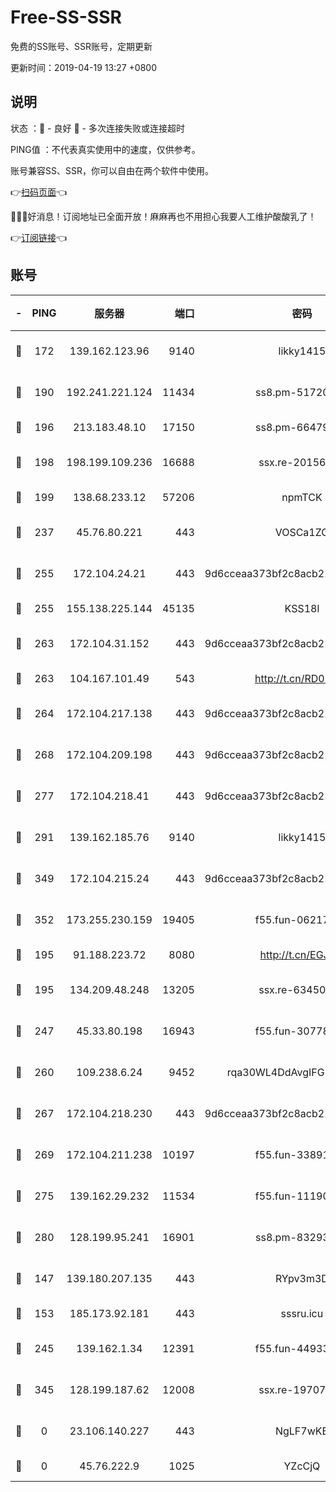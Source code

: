 # Free-SS-SSR

免费的SS账号、SSR账号，定期更新

更新时间：2019-04-19 13:27 +0800

## 说明

状态     ：🙂 - 良好 🙁 - 多次连接失败或连接超时

PING值   ：不代表真实使用中的速度，仅供参考。

账号兼容SS、SSR，你可以自由在两个软件中使用。

👉[扫码页面](https://liesauer.github.io/Free-SS-SSR/)👈

🎉🎉🎉好消息！订阅地址已全面开放！麻麻再也不用担心我要人工维护酸酸乳了！

👉[订阅链接](https://www.liesauer.net/yogurt/subscribe?ACCESS_TOKEN=DAYxR3mMaZAsaqUb)👈

## 账号

|-|PING|服务器|端口|密码|加密方式|区域|
|:----:|:----:|:-----:|-----:|:----:|:----:|:----:|
|🙂|172|139.162.123.96|9140|likky1415|aes-256-cfb|JP|
|🙂|190|192.241.221.124|11434|ss8.pm-51720881|aes-256-cfb|US|
|🙂|196|213.183.48.10|17150|ss8.pm-66479246|rc4-md5|RU|
|🙂|198|198.199.109.236|16688|ssx.re-20156977|aes-256-cfb|US|
|🙂|199|138.68.233.12|57206|npmTCK|rc4-md5|US|
|🙂|237|45.76.80.221|443|VOSCa1ZG|aes-256-cfb|DE|
|🙂|255|172.104.24.21|443|9d6cceaa373bf2c8acb22e60b6a58be6|aes-256-cfb|US|
|🙂|255|155.138.225.144|45135|KSS18l|rc4-md5|US|
|🙂|263|172.104.31.152|443|9d6cceaa373bf2c8acb22e60b6a58be6|aes-256-cfb|US|
|🙂|263|104.167.101.49|543|http://t.cn/RD0D7sx|rc4-md5|CA|
|🙂|264|172.104.217.138|443|9d6cceaa373bf2c8acb22e60b6a58be6|aes-256-cfb|US|
|🙂|268|172.104.209.198|443|9d6cceaa373bf2c8acb22e60b6a58be6|aes-256-cfb|US|
|🙂|277|172.104.218.41|443|9d6cceaa373bf2c8acb22e60b6a58be6|aes-256-cfb|US|
|🙂|291|139.162.185.76|9140|likky1415|aes-256-cfb|DE|
|🙂|349|172.104.215.24|443|9d6cceaa373bf2c8acb22e60b6a58be6|aes-256-cfb|US|
|🙂|352|173.255.230.159|19405|f55.fun-06217116|aes-256-cfb|US|
|🙂|195|91.188.223.72|8080|http://t.cn/EGJIyrl|rc4-md5|RU|
|🙂|195|134.209.48.248|13205|ssx.re-63450110|aes-256-cfb|US|
|🙂|247|45.33.80.198|16943|f55.fun-30778693|aes-256-cfb|US|
|🙂|260|109.238.6.24|9452|rqa30WL4DdAvgIFG6Fs3znzTa|aes-256-cfb|FR|
|🙂|267|172.104.218.230|443|9d6cceaa373bf2c8acb22e60b6a58be6|aes-256-cfb|US|
|🙂|269|172.104.211.238|10197|f55.fun-33891548|aes-256-cfb|US|
|🙂|275|139.162.29.232|11534|f55.fun-11190263|aes-256-cfb|SG|
|🙂|280|128.199.95.241|16901|ss8.pm-83293789|aes-256-cfb|SG|
|🙁|147|139.180.207.135|443|RYpv3m3D|aes-256-cfb|JP|
|🙁|153|185.173.92.181|443|sssru.icu|rc4-md5|RU|
|🙁|245|139.162.1.34|12391|f55.fun-44933569|aes-256-cfb|SG|
|🙁|345|128.199.187.62|12008|ssx.re-19707591|aes-256-cfb|SG|
|🙁|0|23.106.140.227|443|NgLF7wKB|aes-256-cfb|US|
|🙁|0|45.76.222.9|1025|YZcCjQ|rc4-md5|JP|
